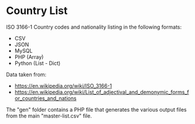 # Country List

ISO 3166-1 Country codes and nationality listing in the following formats:

* CSV
* JSON
* MySQL
* PHP (Array)
* Python (List - Dict)

Data taken from:
- https://en.wikipedia.org/wiki/ISO_3166-1
- https://en.wikipedia.org/wiki/List_of_adjectival_and_demonymic_forms_for_countries_and_nations

The "gen" folder contains a PHP file that generates the various output files from the main "master-list.csv" file.